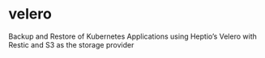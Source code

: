 # velero
Backup and Restore of Kubernetes Applications using Heptio’s Velero with Restic and S3 as the storage provider
